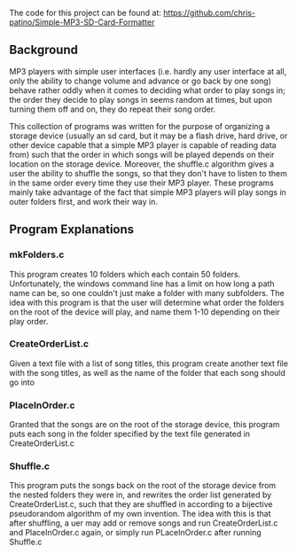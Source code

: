 The code for this project can be found at: https://github.com/chris-patino/Simple-MP3-SD-Card-Formatter

## Background

MP3 players with simple user interfaces (i.e. hardly any user interface at all, only the ability to change volume and advance or go back by one song) behave rather oddly when it comes to deciding what order to play songs in; the order they decide to play songs in seems random at times, but upon turning them off and on, they do repeat their song order. 

This collection of programs was written for the purpose of organizing a storage device (usually an sd card, but it may be a flash drive, hard drive, or other device capable that a simple MP3 player is capable of reading data from) such that the order in which songs will be played depends on their location on the storage device. Moreover, the shuffle.c algorithm gives a user the ability to shuffle the songs, so that they don't have to listen to them in the same order every time they use their MP3 player. These programs mainly take advantage of the fact that simple MP3 players will play songs in outer folders first, and work their way in. 

## Program Explanations

### mkFolders.c

This program creates 10 folders which each contain 50 folders. Unfortunately, the windows command line has a limit on how long a path name can be, so one couldn't just make a folder with many subfolders. The idea with this program is that the user will determine what order the folders on the root of the device will play, and name them 1-10 depending on their play order. 

### CreateOrderList.c

Given a text file with a list of song titles, this program create another text file with the song titles, as well as the name of the folder that each song should go into

### PlaceInOrder.c

Granted that the songs are on the root of the storage device, this program puts each song in the folder specified by the text file generated in CreateOrderList.c

### Shuffle.c

This program puts the songs back on the root of the storage device from the nested folders they were in, and rewrites the order list generated by CreateOrderList.c, such that they are shuffled in according to a bijective pseudorandom algorithm of my own invention. The idea with this is that after shuffling, a uer may add or remove songs and run CreateOrderList.c and PlaceInOrder.c again, or simply run PLaceInOrder.c after running Shuffle.c

